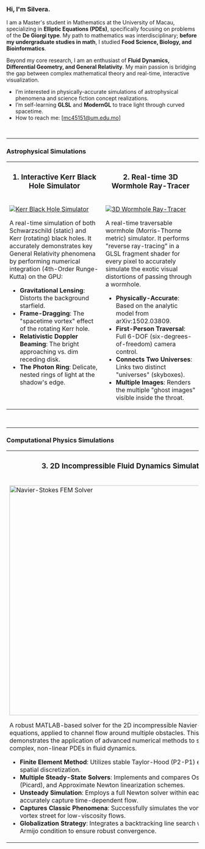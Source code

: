 ### Hi, I'm Silvera.

I am a Master's student in Mathematics at the University of Macau, specializing in **Elliptic Equations (PDEs)**, specifically focusing on problems of the **De Giorgi type**. My path to mathematics was interdisciplinary; **before my undergraduate studies in math**, I studied **Food Science, Biology, and Bioinformatics**.

Beyond my core research, I am an enthusiast of **Fluid Dynamics, Differential Geometry, and General Relativity**. My main passion is bridging the gap between complex mathematical theory and real-time, interactive visualization.

-  I’m interested in physically-accurate simulations of astrophysical phenomena and science fiction concept realizations.
-  I’m self-learning **GLSL** and **ModernGL** to trace light through curved spacetime.
-  How to reach me: [mc45151@um.edu.mo]

<br />

---

### Astrophysical Simulations

<table>
  <tr>
    <td width="50%" valign="top">
      <h3 align="center">1. Interactive Kerr Black Hole Simulator</h3>
      <br />
      <a href="https://github.com/Silvera0218/BlackHole-Simulation">
        <img src="https://raw.githubusercontent.com/Silvera0218/BlackHole-Simulation/main/gif/blackhole_recording0.gif" alt="Kerr Black Hole Simulator" />
      </a>
      <br />
      <p>
        A real-time simulation of both Schwarzschild (static) and Kerr (rotating) black holes. It accurately demonstrates key General Relativity phenomena by performing numerical integration (4th-Order Runge-Kutta) on the GPU:
      </p>
      <ul>
        <li><b>Gravitational Lensing</b>: Distorts the background starfield.</li>
        <li><b>Frame-Dragging</b>: The "spacetime vortex" effect of the rotating Kerr hole.</li>
        <li><b>Relativistic Doppler Beaming</b>: The bright approaching vs. dim receding disk.</li>
        <li><b>The Photon Ring</b>: Delicate, nested rings of light at the shadow's edge.</li>
      </ul>
    </td>
    <td width="50%" valign="top">
      <h3 align="center">2. Real-time 3D Wormhole Ray-Tracer</h3>
      <br />
      <a href="https://github.com/Silvera0218/Real-time-3D-Wormhole-from-Visualizing-Interstellar-s-Wormhole-">
        <img src="https://raw.githubusercontent.com/Silvera0218/Real-time-3D-Wormhole-from-Visualizing-Interstellar-s-Wormhole-/main/gif_wh.gif" alt="3D Wormhole Ray-Tracer" />
      </a>
      <br />
      <p>
        A real-time traversable wormhole (Morris-Thorne metric) simulator. It performs "reverse ray-tracing" in a GLSL fragment shader for every pixel to accurately simulate the exotic visual distortions of passing through a wormhole.
      </p>
      <ul>
        <li><b>Physically-Accurate</b>: Based on the analytic model from arXiv:1502.03809.</li>
        <li><b>First-Person Traversal</b>: Full 6-DOF (six-degrees-of-freedom) camera control.</li>
        <li><b>Connects Two Universes</b>: Links two distinct "universes" (skyboxes).</li>
        <li><b>Multiple Images</b>: Renders the multiple "ghost images" visible inside the throat.</li>
      </ul>
    </td>
  </tr>
</table>

<br />

---

### Computational Physics Simulations

<table>
  <tr>
    <td width="100%" valign="top">
      <h3 align="center">3. 2D Incompressible Fluid Dynamics Simulator</h3>
      <br />
      <a href="https://github.com/Silvera0218/Fluid-Dynamics-Silulation">
        <img src="https://raw.githubusercontent.com/Silvera0218/Fluid-Dynamics-Silulation/main/assets/vortex.gif" alt="Navier-Stokes FEM Solver" width="600"/>
      </a>
      <br />
      <p>
        A robust MATLAB-based solver for the 2D incompressible Navier-Stokes equations, applied to channel flow around multiple obstacles. This project demonstrates the application of advanced numerical methods to solve complex, non-linear PDEs in fluid dynamics.
      </p>
      <ul>
        <li><b>Finite Element Method</b>: Utilizes stable Taylor-Hood (P2-P1) elements for spatial discretization.</li>
        <li><b>Multiple Steady-State Solvers</b>: Implements and compares Oseen, Stokes (Picard), and Approximate Newton linearization schemes.</li>
        <li><b>Unsteady Simulation</b>: Employs a full Newton solver within each time step to accurately capture time-dependent flow.</li>
        <li><b>Captures Classic Phenomena</b>: Successfully simulates the von Kármán vortex street for low-viscosity flows.</li>
        <li><b>Globalization Strategy</b>: Integrates a backtracking line search with the Armijo condition to ensure robust convergence.</li>
      </ul>
    </td>
  </tr>
</table>

<br />

